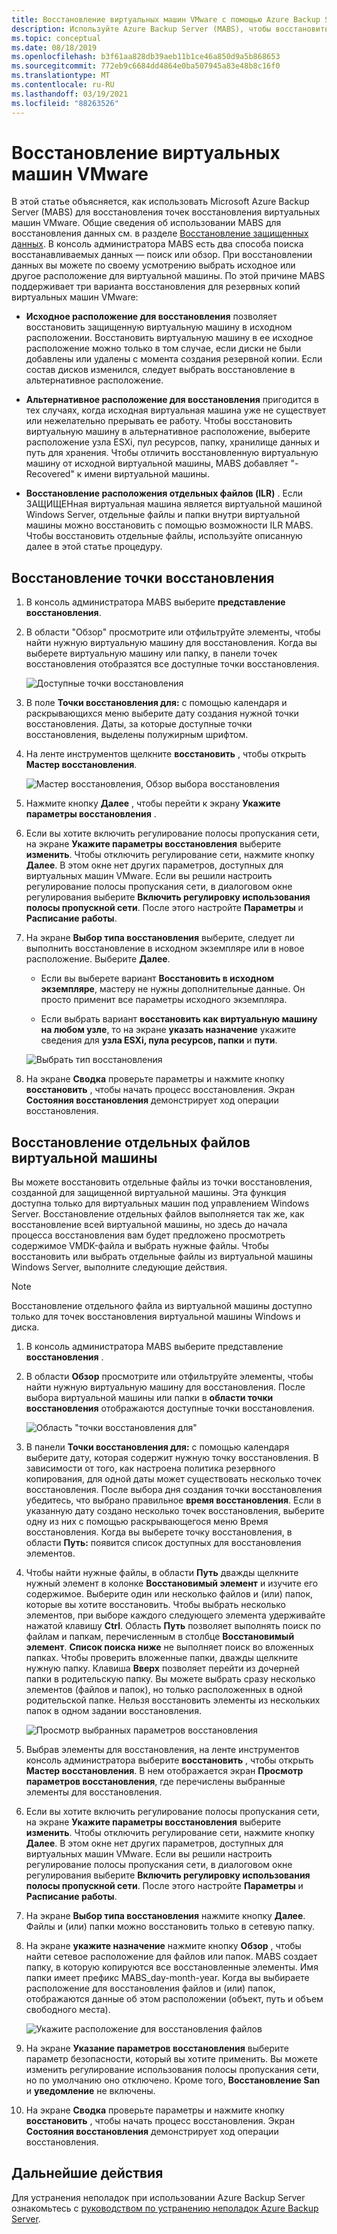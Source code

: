 ```yaml
---
title: Восстановление виртуальных машин VMware с помощью Azure Backup Server
description: Используйте Azure Backup Server (MABS), чтобы восстановить виртуальные машины VMware, работающие на сервере VMware vCenter/ESXi.
ms.topic: conceptual
ms.date: 08/18/2019
ms.openlocfilehash: b3f61aa828db39aeb11b1ce46a850d9a5b868653
ms.sourcegitcommit: 772eb9c6684dd4864e0ba507945a83e48b8c16f0
ms.translationtype: MT
ms.contentlocale: ru-RU
ms.lasthandoff: 03/19/2021
ms.locfileid: "88263526"
---
```

# <a name="restore-vmware-virtual-machines"></a>Восстановление виртуальных машин VMware

В этой статье объясняется, как использовать Microsoft Azure Backup Server (MABS) для восстановления точек восстановления виртуальных машин VMware. Общие сведения об использовании MABS для восстановления данных см. в разделе [Восстановление защищенных данных](./backup-azure-alternate-dpm-server.md). В консоль администратора MABS есть два способа поиска восстанавливаемых данных — поиск или обзор. При восстановлении данных вы можете по своему усмотрению выбрать исходное или другое расположение для виртуальной машины. По этой причине MABS поддерживает три варианта восстановления для резервных копий виртуальных машин VMware:

* **Исходное расположение для восстановления** позволяет восстановить защищенную виртуальную машину в исходном расположении. Восстановить виртуальную машину в ее исходное расположение можно только в том случае, если диски не были добавлены или удалены с момента создания резервной копии. Если состав дисков изменился, следует выбрать восстановление в альтернативное расположение.

* **Альтернативное расположение для восстановления** пригодится в тех случаях, когда исходная виртуальная машина уже не существует или нежелательно прерывать ее работу. Чтобы восстановить виртуальную машину в альтернативное расположение, выберите расположение узла ESXi, пул ресурсов, папку, хранилище данных и путь для хранения. Чтобы отличить восстановленную виртуальную машину от исходной виртуальной машины, MABS добавляет "-Recovered" к имени виртуальной машины.

* **Восстановление расположения отдельных файлов (ILR)** . Если ЗАЩИЩЕНная виртуальная машина является виртуальной машиной Windows Server, отдельные файлы и папки внутри виртуальной машины можно восстановить с помощью возможности ILR MABS. Чтобы восстановить отдельные файлы, используйте описанную далее в этой статье процедуру.

## <a name="restore-a-recovery-point"></a>Восстановление точки восстановления

1. В консоль администратора MABS выберите **представление восстановления**.

2. В области "Обзор" просмотрите или отфильтруйте элементы, чтобы найти нужную виртуальную машину для восстановления. Когда вы выберете виртуальную машину или папку, в панели точек восстановления отобразятся все доступные точки восстановления.

    ![Доступные точки восстановления](./media/restore-azure-backup-server-vmware/recovery-points.png)

3. В поле **Точки восстановления для:** с помощью календаря и раскрывающихся меню выберите дату создания нужной точки восстановления. Даты, за которые доступные точки восстановления, выделены полужирным шрифтом.

4. На ленте инструментов щелкните **восстановить** , чтобы открыть **Мастер восстановления**.

    ![Мастер восстановления, Обзор выбора восстановления](./media/restore-azure-backup-server-vmware/recovery-wizard.png)

5. Нажмите кнопку **Далее** , чтобы перейти к экрану **Укажите параметры восстановления** .

6. Если вы хотите включить регулирование полосы пропускания сети, на экране **Укажите параметры восстановления** выберите **изменить**. Чтобы отключить регулирование сети, нажмите кнопку **Далее**. В этом окне нет других параметров, доступных для виртуальных машин VMware. Если вы решили настроить регулирование полосы пропускания сети, в диалоговом окне регулирования выберите **Включить регулировку использования полосы пропускной сети**. После этого настройте **Параметры** и **Расписание работы**.

7. На экране **Выбор типа восстановления** выберите, следует ли выполнить восстановление в исходном экземпляре или в новое расположение. Выберите **Далее**.

     * Если вы выберете вариант **Восстановить в исходном экземпляре**, мастеру не нужны дополнительные данные. Он просто применит все параметры исходного экземпляра.

     * Если выбрать вариант **восстановить как виртуальную машину на любом узле**, то на экране **указать назначение** укажите сведения для **узла ESXi, пула ресурсов, папки** и **пути**.

      ![Выбрать тип восстановления](./media/restore-azure-backup-server-vmware/recovery-type.png)

8. На экране **Сводка** проверьте параметры и нажмите кнопку **восстановить** , чтобы начать процесс восстановления. Экран **Состояния восстановления** демонстрирует ход операции восстановления.

## <a name="restore-an-individual-file-from-a-vm"></a>Восстановление отдельных файлов виртуальной машины

Вы можете восстановить отдельные файлы из точки восстановления, созданной для защищенной виртуальной машины. Эта функция доступна только для виртуальных машин под управлением Windows Server. Восстановление отдельных файлов выполняется так же, как восстановление всей виртуальной машины, но здесь до начала процесса восстановления вам будет предложено просмотреть содержимое VMDK-файла и выбрать нужные файлы. Чтобы восстановить или выбрать отдельные файлы из виртуальной машины Windows Server, выполните следующие действия.

>[!NOTE]
>Восстановление отдельного файла из виртуальной машины доступно только для точек восстановления виртуальной машины Windows и диска.

1. В консоль администратора MABS выберите представление **восстановления** .

2. В области **Обзор** просмотрите или отфильтруйте элементы, чтобы найти нужную виртуальную машину для восстановления. После выбора виртуальной машины или папки в **области точки восстановления** отображаются доступные точки восстановления.

    ![Область "точки восстановления для"](./media/restore-azure-backup-server-vmware/vmware-rp-disk.png)

3. В панели **Точки восстановления для:** с помощью календаря выберите дату, которая содержит нужную точку восстановления. В зависимости от того, как настроена политика резервного копирования, для одной даты может существовать несколько точек восстановления. После выбора дня создания точки восстановления убедитесь, что выбрано правильное **время восстановления**. Если в указанную дату создано несколько точек восстановления, выберите одну из них с помощью раскрывающегося меню Время восстановления. Когда вы выберете точку восстановления, в области **Путь:** появится список доступных для восстановления элементов.

4. Чтобы найти нужные файлы, в области **Путь** дважды щелкните нужный элемент в колонке **Восстановимый элемент** и изучите его содержимое. Выберите один или несколько файлов и (или) папок, которые вы хотите восстановить. Чтобы выбрать несколько элементов, при выборе каждого следующего элемента удерживайте нажатой клавишу **Ctrl**. Область **Путь** позволяет выполнять поиск по файлам и папкам, перечисленным в столбце **Восстановимый элемент**. **Список поиска ниже** не выполняет поиск во вложенных папках. Чтобы проверить вложенные папки, дважды щелкните нужную папку. Клавиша **Вверх** позволяет перейти из дочерней папки в родительскую папку. Вы можете выбрать сразу несколько элементов (файлов и папок), но только расположенных в одной родительской папке. Нельзя восстановить элементы из нескольких папок в одном задании восстановления.

    ![Просмотр выбранных параметров восстановления](./media/restore-azure-backup-server-vmware/vmware-rp-disk-ilr-2.png)

5. Выбрав элементы для восстановления, на ленте инструментов консоль администратора выберите **восстановить** , чтобы открыть **Мастер восстановления**. В нем отображается экран **Просмотр параметров восстановления**, где перечислены выбранные элементы для восстановления.

6. Если вы хотите включить регулирование полосы пропускания сети, на экране **Укажите параметры восстановления** выберите **изменить**. Чтобы отключить регулирование сети, нажмите кнопку **Далее**. В этом окне нет других параметров, доступных для виртуальных машин VMware. Если вы решили настроить регулирование полосы пропускания сети, в диалоговом окне регулирования выберите **Включить регулировку использования полосы пропускной сети**. После этого настройте **Параметры** и **Расписание работы**.
7. На экране **Выбор типа восстановления** нажмите кнопку **Далее**. Файлы и (или) папки можно восстановить только в сетевую папку.
8. На экране **укажите назначение** нажмите кнопку **Обзор** , чтобы найти сетевое расположение для файлов или папок. MABS создает папку, в которую копируются все восстановленные элементы. Имя папки имеет префикс MABS_day-month-year. Когда вы выбираете расположение для восстановления файлов и (или) папок, отображаются данные об этом расположении (объект, путь и объем свободного места).

    ![Укажите расположение для восстановления файлов](./media/restore-azure-backup-server-vmware/specify-destination.png)

9. На экране **Указание параметров восстановления** выберите параметр безопасности, который вы хотите применить. Вы можете изменить регулирование использования полосы пропускания сети, но по умолчанию оно отключено. Кроме того, **Восстановление San** и **уведомление** не включены.
10. На экране **Сводка** проверьте параметры и нажмите кнопку **восстановить** , чтобы начать процесс восстановления. Экран **Состояния восстановления** демонстрирует ход операции восстановления.

## <a name="next-steps"></a>Дальнейшие действия

Для устранения неполадок при использовании Azure Backup Server ознакомьтесь с [руководством по устранению неполадок Azure Backup Server](./backup-azure-mabs-troubleshoot.md).
